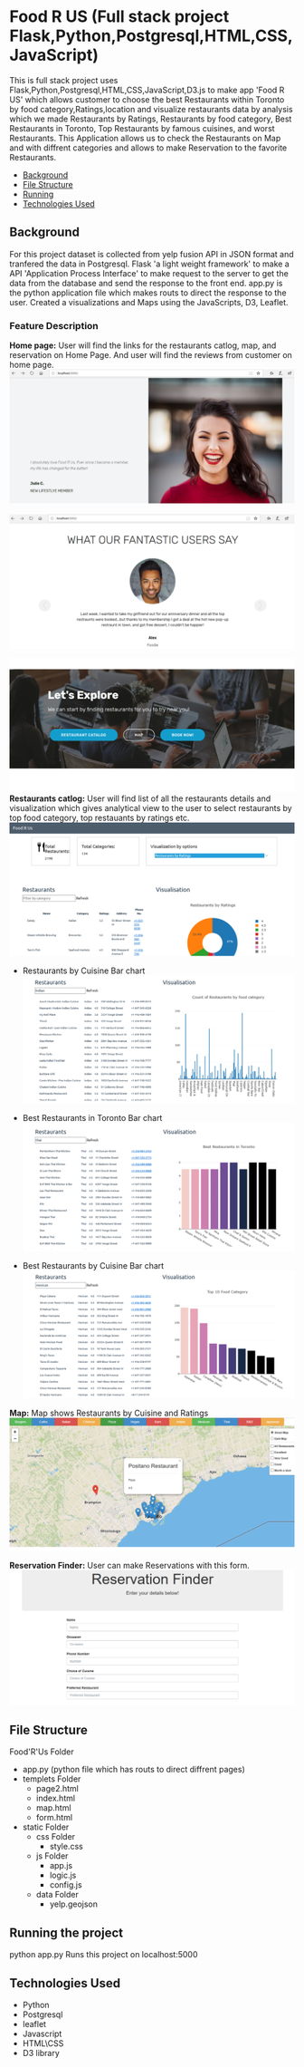 # Food R US (Full stack project Flask,Python,Postgresql,HTML,CSS,JavaScript)

This is full stack project uses Flask,Python,Postgresql,HTML,CSS,JavaScript,D3.js to make app 'Food R US' which allows customer to choose the best Restaurants within Toronto by food category,Ratings,location and
 visualize restaurants data by analysis which we made Restaurants by Ratings, Restaurants by food category, Best Restaurants in Toronto, Top Restaurants by famous cuisines, and worst Restaurants.
This Application allows us to check the Restaurants on Map and with diffrent categories and allows to make Reservation to the favorite Restaurants.


* [Background](#background)
* [File Structure](#file)
* [Running](#run)
* [Technologies Used](#technologies)

##  <a name="background"></a>Background
 For this project dataset is collected from yelp fusion API in JSON format and tranfered the data in Postgresql. Flask 'a light weight framework' to make a API 'Application Process Interface'
to make request to the server to get the data from the database and send the response to the front end. app.py is the python application file which makes routs to direct the response to the user.
Created a visualizations and Maps using the JavaScripts, D3, Leaflet. 

### Feature Description

**Home page:** User will find the links for the restaurants catlog, map, and reservation on Home Page. And user will find the reviews from customer on home page.
  ![Home1](./img/home1.PNG)
  <br>

  ![Home2](./img/home2.PNG)
  <br>

  ![Home3](img/home.PNG)
  <br>
**Restaurants catlog:** User will find list of all the restaurants details and visualization which gives analytical view to the user to select restaurants by top food category, top restauants by ratings etc.
  ![Restaurants catlog](https://github.com/PunamSonawane/Food-R-Us/blob/master/img/resto_catlog.PNG)
  <br>

* Restaurants by Cuisine Bar chart
  ![Restaurants catlog](/Images/v1.PNG)
  <br>

* Best Restaurants in Toronto Bar chart
  ![Restaurants catlog](/Images/v2.PNG)
  <br>

* Best Restaurants by Cuisine Bar chart
  ![Restaurants catlog](/Images/v3.PNG)
  <br>

**Map:** Map shows Restaurants by Cuisine and Ratings
  ![Map](/Images/map.PNG)
  <br>

**Reservation Finder:** User can make Reservations with this form.
  ![Reservation](/Images/rsv.PNG)
  <br>


## <a name="file"></a>File Structure

Food'R'Us Folder
* app.py (python file which has routs to direct diffrent pages)
* templets Folder
	* page2.html
	* index.html
	* map.html
	* form.html
* static Folder
	* css Folder
		* style.css
	* js Folder
		* app.js
		* logic.js
		* config.js
	* data Folder
		* yelp.geojson


##  <a name="Run"></a>Running the project
python app.py Runs this project on localhost:5000

##  <a name="technologies"></a>Technologies Used

* Python
* Postgresql
* leaflet
* Javascript 
* HTML\CSS
* D3 library
